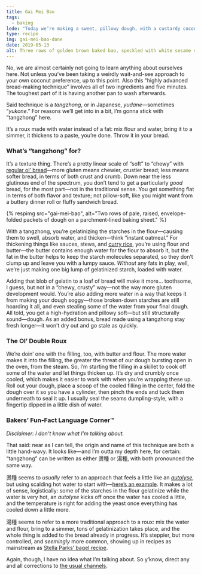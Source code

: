 ```yaml
---
title: Gai Mei Bao
tags:
  - baking
lede: "Today we’re making a sweet, pillowy dough, with a custardy coconut filling. Along the way, we’re gonna learn a highly advanced bread-making technique—and maybe, just maybe… <em>a little something about ourselves</em>?"
type: recipe
img: gai-mei-bao-done
date: 2019-05-13
alt: Three rows of golden brown baked bao, speckled with white sesame seeds, on a parchment-lined baking sheet.
---
```


No, we are almost certainly not going to learn anything about ourselves here. Not unless you’ve been taking a weirdly wait-and-see approach to your own coconut preference, up to this point. Also this “highly advanced bread-making technique” involves all of two ingredients and five minutes. The toughest part of it is having another pan to wash afterwards. 

Said technique is a _tangzhong_, or in Japanese, _yudane_—sometimes “_yukone_.” For reasons we’ll get into in a bit, I’m gonna stick with “tangzhong” here.

It’s a roux made with water instead of a fat: mix flour and water, bring it to a simmer, it thickens to a paste, you’re done. Throw it in your bread.

### What’s “tangzhong” for?

It’s a texture thing. There’s a pretty linear scale of “soft” to “chewy” with [regular ol’ bread](/articles/understanding-sourdough/)—more gluten means chewier, crustier bread; less means softer bread, in terms of both crust and crumb. Down near the less glutinous end of the spectrum, you don’t tend to get a particularly _good_ bread, for the most part—not in the traditional sense. You get something flat in terms of both flavor and texture; not pillow-soft, like you might want from a buttery dinner roll or fluffy sandwich bread.

{% respimg 
    src="gai-mei-bao",
    alt="Two rows of pale, raised, envelope-folded packets of dough on a parchment-lined baking sheet."
%}

With a tangzhong, you’re gelatinizing the starches in the flour—causing them to swell, absorb water, and thicken—think “instant oatmeal.” For thickening things like sauces, stews, and [curry rice](/recipes/curry-rice), you’re using flour and butter—the butter contains enough water for the flour to absorb it, but the fat in the butter helps to keep the starch molecules separated, so they don’t clump up and leave you with a lumpy sauce. _Without_ any fats in play, well, we’re just making one big lump of gelatinized starch, loaded with water.

Adding that blob of gelatin to a loaf of bread will make it more… toothsome, I guess, but not in a “chewy, crusty” way—not the way more gluten development would. You’re also adding more water in a way that keeps it from making your dough soggy—those broken-down starches are still hoarding it all, and even stealing some of the water from your final dough. All told, you get a high-hydration and pillowy soft—but still structurally sound—dough. As an added bonus, bread made using a tangzhong stay fresh longer—it won’t dry out and go stale as quickly.

### The Ol’ Double Roux

We’re doin’ one with the filling, too, with butter and flour. The more water makes it into the filling, the greater the threat of our dough bursting open in the oven, from the steam. So, I’m starting the filling in a skillet to cook off some of the water and let things thicken up. It’s dry and crumbly once cooled, which makes it easier to work with when you’re wrapping these up. Roll out your dough, place a scoop of the cooled filling in the center, fold the dough over it so you have a cylinder, then pinch the ends and tuck them underneath to seal it up. I usually seal the seams dumpling-style, with a fingertip dipped in a little dish of water.

### Bakers’ Fun-Fact Language Corner™

_Disclaimer: I don’t know what I’m talking about._

That said: near as I can tell, the origin and name of this technique are both a little hand-wavy. It looks like—and I’m outta my depth here, for certain: “tangzhong” can be written as either 燙種 or 湯種, with both pronounced the same way. 

燙種 seems to _usually_ refer to an approach that feels a little like an _[autolyse](/articles/understanding-sourdough/#autolyse)_, but using scalding hot water to start with—[here’s an example](https://www.youtube.com/watch?v=p0OQ443_S30). It makes a lot of sense, logistically: some of the starches in the flour gelatinize while the water is very hot, an _autolyse_ kicks off once the water has cooled a little, and the temperature is right for adding the yeast once everything has cooled down a little more.

湯種 seems to refer to a more traditional approach to a roux: mix the water and flour, bring to a simmer, tons of gelatinization takes place, and the whole thing is added to the bread already in progress. It’s steppier, but more controlled, and _seemingly_ more common, showing up in recipes as mainstream as [Stella Parks’ bagel recipe](https://www.seriouseats.com/2017/01/how-to-make-bravetart-bagels.html).

Again, though, I have no idea what I’m talking about. So y’know, direct any and all corrections to [the usual channels](https://twitter.com/wiltomakesfood).

